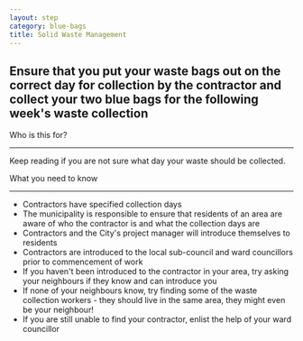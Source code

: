 ```yaml
---
layout: step
category: blue-bags
title: Solid Waste Management
---
```

<h2 class="step-title">
  <i class="fa fa-fw fa-question-circle" aria-hidden="true"></i> Ensure that you put your waste bags out on the correct day for collection by the contractor and collect your two blue bags for the following week's waste collection
</h2>

<div class="intro">
  <div class="header"><i class="fa fa-fw fa-users" aria-hidden="true"></i> Who is this for?</div>
  <hr>
  <p>Keep reading if you are not sure what day your waste should be collected. </p>
</div>

<div class="summary">
  <div class="header"><i class="fa fa-fw fa-exclamation-circle" aria-hidden="true"></i> What you need to know</div>
  <hr>
  <ul class="fa-ul">
    <li><i class="fa-li fa fa-gavel"></i>Contractors have specified collection days</li>
    <li><i class="fa-li fa fa-gavel"></i>The municipality is responsible to ensure that residents of an area are aware of who the contractor is and what the collection days are</li>
    <li><i class="fa-li fa fa-gavel"></i>Contractors and the City's project manager will introduce themselves to residents</li>
    <li><i class="fa-li fa fa-gavel"></i>Contractors are introduced to the local sub-council and ward councillors prior to commencement of work</li>
    <li><i class="fa-li fa fa-gavel"></i>If you haven't been introduced to the contractor in your area, try asking your neighbours if they know and can introduce you</li>
    <li><i class="fa-li fa fa-gavel"></i>If none of your neighbours know, try finding some of the waste collection workers - they should live in the same area, they might even be your neighbour!</li>
    <li><i class="fa-li fa fa-gavel"></i>If you are still unable to find your contractor, enlist the help of your ward councillor</li>
  </ul>
</div>
